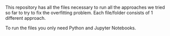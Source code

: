 This repository has all the files necessary to run all the approaches we tried so far to try to fix the overfitting problem.
Each file/folder consists of 1 different approach.

To run the files you only need Python and Jupyter Notebooks.